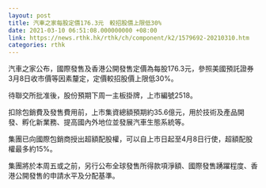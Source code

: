 ```yaml
---
layout: post
title: 汽車之家每股定價176.3元　較招股價上限低30%
date: 2021-03-10 06:51:08.000000000 +08:00
link: https://news.rthk.hk/rthk/ch/component/k2/1579692-20210310.htm
categories: rthk
---
```


汽車之家公布，國際發售及香港公開發售定價為每股176.3元，參照美國預託證券3月8日收市價等因素釐定，定價較招股價上限低30%。

待聯交所批准後，股份預期下周一主板掛牌，上市編號2518。

扣除包銷費及發售費用前，上市集資總額預期約35.6億元，用於技術及產品開發、孵化新業務、提高國內外地位並發展汽車生態系統等。

集團已向國際包銷商授出超額配股權，可以自上市日起至4月8日行使，超額配股權最多約15%。

集團將於本周五或之前，另行公布全球發售所得款項淨額、國際發售踴躍程度、香港公開發售的申請水平及分配基準。
